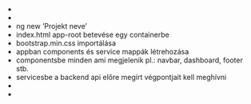 -
-
- ng new ’Projekt neve’
- index.html app-root betevése egy containerbe
- bootstrap.min.css importálása
- appban components és service mappák létrehozása
- componentsbe minden ami megjelenik pl.: navbar, dashboard, footer stb.
- servicesbe a backend api előre megírt végpontjait kell meghívni
-
-
